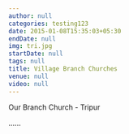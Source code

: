 ```yaml
---
author: null
categories: testing123
date: 2015-01-08T15:35:03+05:30
endDate: null
img: tri.jpg
startDate: null
tags: null
title: Village Branch Churches
venue: null
video: null
---
```


Our Branch Church - Tripur
<!--more-->


......